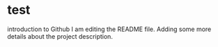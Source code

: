 # test
introduction to Github
I am editing the README file. Adding some more details about the project description.
